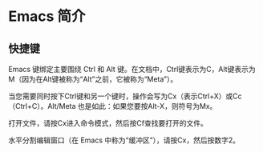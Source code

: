 # Emacs 简介

## 快捷键

Emacs 键绑定主要围绕 Ctrl 和 Alt 键。在文档中，Ctrl键表示为C，Alt键表示为M（因为在Alt键被称为“Alt”之前，它被称为“Meta”）。

当您需要同时按下Ctrl键和另一个键时，操作会写为Cx（表示Ctrl+X）或Cc（Ctrl+C）。Alt/Meta 也是如此：如果您要按Alt-X，则符号为Mx。

打开文件，请按Cx进入命令模式，然后按Cf查找要打开的文件。

水平分割编辑窗口（在 Emacs 中称为“缓冲区”），请按Cx，然后按数字2。

